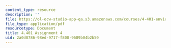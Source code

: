 ```yaml
---
content_type: resource
description: ''
file: https://ol-ocw-studio-app-qa.s3.amazonaws.com/courses/4-401-environmental-technologies-in-buildings-fall-2018/2a0d878698ed9717f8009689b04b2b50_MIT4_401f18_assignment4.pdf
file_type: application/pdf
resourcetype: Document
title: 4.401 Assignment 4
uid: 2a0d8786-98ed-9717-f800-9689b04b2b50
---
```

